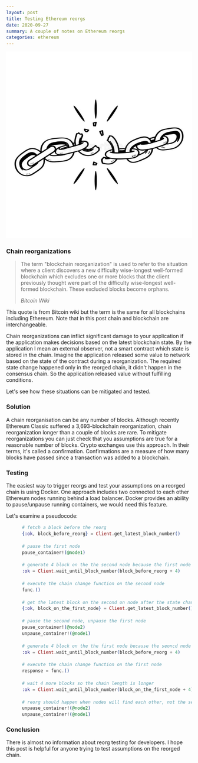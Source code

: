 ```yaml
---
layout: post
title: Testing Ethereum reorgs
date: 2020-09-27
summary: A couple of notes on Ethereum reorgs
categories: ethereum
---
```


![img](/images/2020-09-28-testing-ethereum-reorgs.jpg)

### Chain reorganizations

<blockquote>
  <p>
The term "blockchain reorganization" is used to refer to the situation where a client discovers a new difficulty wise-longest well-formed blockchain which excludes one or more blocks that the client previously thought were part of the difficulty wise-longest well-formed blockchain. These excluded blocks become orphans.
  </p>
  <footer><cite title="Bitcoin Wiki">Bitcoin Wiki</cite></footer>
</blockquote>

This quote is from Bitcoin wiki but the term is the same for all blockchains including Ethereum. Note that in this post chain and blockchain are interchangeable.

Chain reorganizations can inflict significant damage to your application if the application makes decisions based on the latest blockchain state. By the application I mean an external observer, not a smart contract which state is stored in the chain. Imagine the application released some value to network based on the state of the contract during a reorganization. The required state change happened only in the reorged chain, it didn't happen in the consensus chain. So the application released value without fulfilling conditions.

Let's see how these situations can be mitigated and tested.

### Solution

A chain reorganisation can be any number of blocks. Although recently Ethereum Classic suffered a 3,693-blockchain reorganization, chain reorganization longer than a couple of blocks are rare. To mitigate reorganizations you can just check that you assumptions are true for a reasonable number of blocks. Crypto exchanges use this approach. In their terms, it's called a confirmation. Confirmations are a measure of how many blocks have passed since a transaction was added to a blockchain.

### Testing

The easiest way to trigger reorgs and test your assumptions on a reorged chain is using Docker. One approach includes two connected to each other Ethereum nodes running behind a load balancer. Docker provides an ability to pause/unpause running containers, we would need this feature.

Let's examine a pseudocode:

```elixir
      # fetch a block before the reorg
      {:ok, block_before_reorg} = Client.get_latest_block_number()

      # pause the first node
      pause_container!(@node1)

      # generate 4 block on the the second node because the first node is paused
      :ok = Client.wait_until_block_number(block_before_reorg + 4)

      # execute the chain change function on the second node
      func.()

      # get the latest block on the second on node after the state change
      {:ok, block_on_the_first_node} = Client.get_latest_block_number()

      # pause the second node, unpause the first node
      pause_container!(@node2)
      unpause_container!(@node1)

      # generate 4 block on the the first node because the seoncd node is paused
      :ok = Client.wait_until_block_number(block_before_reorg + 4)

      # execute the chain change function on the first node
      response = func.()

      # wait 4 more blocks so the chain length is longer
      :ok = Client.wait_until_block_number(block_on_the_first_node + 4)

      # reorg should happen when nodes will find each other, not the second node blocks are reorgs
      unpause_container!(@node2)
      unpause_container!(@node1)
```

### Conclusion

There is almost no information about reorg testing for developers. I hope this post is helpful for anyone trying to test assumptions on the reorged chain.
